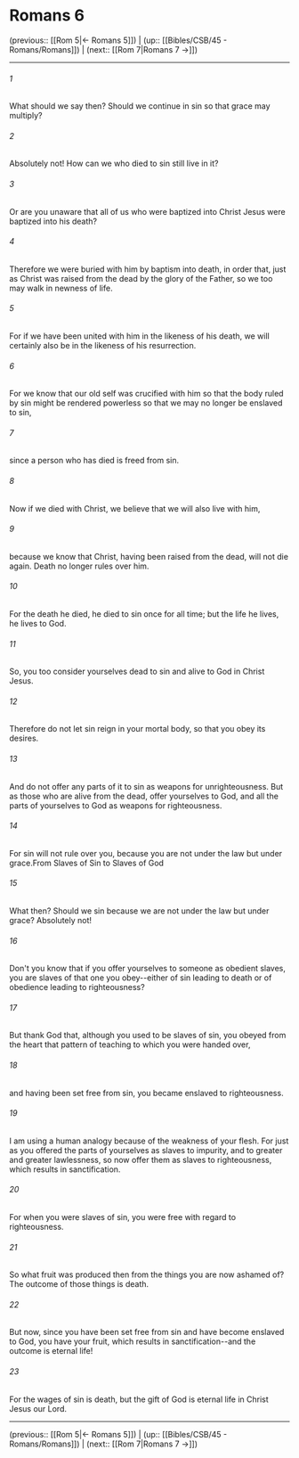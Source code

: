 # Romans 6

(previous:: [[Rom 5|← Romans 5]]) | (up:: [[Bibles/CSB/45 - Romans/Romans]]) | (next:: [[Rom 7|Romans 7 →]])

***


###### 1 
What should we say then? Should we continue in sin so that grace may multiply? 

###### 2 
Absolutely not! How can we who died to sin still live in it? 

###### 3 
Or are you unaware that all of us who were baptized into Christ Jesus were baptized into his death? 

###### 4 
Therefore we were buried with him by baptism into death, in order that, just as Christ was raised from the dead by the glory of the Father, so we too may walk in newness of life. 

###### 5 
For if we have been united with him in the likeness of his death, we will certainly also be in the likeness of his resurrection. 

###### 6 
For we know that our old self was crucified with him so that the body ruled by sin might be rendered powerless so that we may no longer be enslaved to sin, 

###### 7 
since a person who has died is freed from sin. 

###### 8 
Now if we died with Christ, we believe that we will also live with him, 

###### 9 
because we know that Christ, having been raised from the dead, will not die again. Death no longer rules over him. 

###### 10 
For the death he died, he died to sin once for all time; but the life he lives, he lives to God. 

###### 11 
So, you too consider yourselves dead to sin and alive to God in Christ Jesus. 

###### 12 
Therefore do not let sin reign in your mortal body, so that you obey its desires. 

###### 13 
And do not offer any parts of it to sin as weapons for unrighteousness. But as those who are alive from the dead, offer yourselves to God, and all the parts of yourselves to God as weapons for righteousness. 

###### 14 
For sin will not rule over you, because you are not under the law but under grace.From Slaves of Sin to Slaves of God 

###### 15 
What then? Should we sin because we are not under the law but under grace? Absolutely not! 

###### 16 
Don't you know that if you offer yourselves to someone as obedient slaves, you are slaves of that one you obey--either of sin leading to death or of obedience leading to righteousness? 

###### 17 
But thank God that, although you used to be slaves of sin, you obeyed from the heart that pattern of teaching to which you were handed over, 

###### 18 
and having been set free from sin, you became enslaved to righteousness. 

###### 19 
I am using a human analogy because of the weakness of your flesh. For just as you offered the parts of yourselves as slaves to impurity, and to greater and greater lawlessness, so now offer them as slaves to righteousness, which results in sanctification. 

###### 20 
For when you were slaves of sin, you were free with regard to righteousness. 

###### 21 
So what fruit was produced then from the things you are now ashamed of? The outcome of those things is death. 

###### 22 
But now, since you have been set free from sin and have become enslaved to God, you have your fruit, which results in sanctification--and the outcome is eternal life! 

###### 23 
For the wages of sin is death, but the gift of God is eternal life in Christ Jesus our Lord.

***

(previous:: [[Rom 5|← Romans 5]]) | (up:: [[Bibles/CSB/45 - Romans/Romans]]) | (next:: [[Rom 7|Romans 7 →]])
